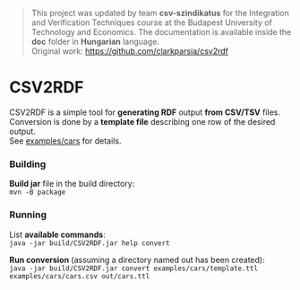 > This project was updated by team **csv-szindikatus** for the Integration and Verification Techniques course at the Budapest University of Technology and Economics. The documentation is available inside the **doc** folder in **Hungarian** language.<br>Original work: https://github.com/clarkparsia/csv2rdf

CSV2RDF
=======

CSV2RDF is a simple tool for **generating RDF** output **from CSV/TSV** files.<br>
Conversion is done by a **template file** describing one row of the desired output.<br>
See [examples/cars](examples/cars) for details. 

### Building

**Build jar** file in the build directory:<br>
`mvn -B package`

### Running

List **available commands**:<br>
`java -jar build/CSV2RDF.jar help convert`

**Run conversion** (assuming a directory named out has been created):<br>
`java -jar build/CSV2RDF.jar convert examples/cars/template.ttl examples/cars/cars.csv out/cars.ttl`
